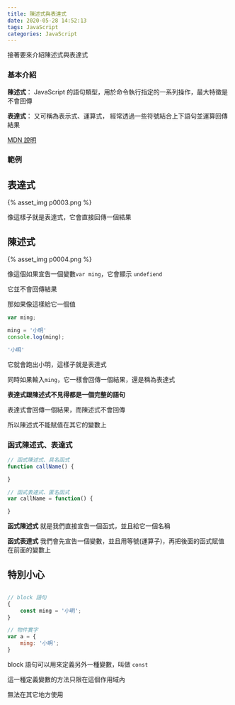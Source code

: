 ```yaml
---
title: 陳述式與表達式
date: 2020-05-28 14:52:13
tags: JavaScript
categories: JavaScript
---
```


接著要來介紹陳述式與表達式

<!-- more -->

### 基本介紹

**陳述式**：
JavaScript 的語句類型，用於命令執行指定的一系列操作，最大特徵是不會回傳

**表達式**：
又可稱為表示式、運算式，
經常透過一些符號結合上下語句並運算回傳結果

[MDN 說明](https://developer.mozilla.org/zh-TW/docs/Web/JavaScript/Reference/Statements)

### 範例

## 表達式

{% asset_img p0003.png %}

像這樣子就是表達式，它會直接回傳一個結果

## 陳述式

{% asset_img p0004.png %}

像這個如果宣告一個變數```var ming```，它會顯示 ```undefiend```

它並不會回傳結果

那如果像這樣給它一個值

```javascript
var ming;

ming = '小明'
console.log(ming);

'小明'
```

它就會跑出小明，這樣子就是表達式

同時如果輸入```ming```，它一樣會回傳一個結果，還是稱為表達式

**表達式跟陳述式不見得都是一個完整的語句**

表達式會回傳一個結果，而陳述式不會回傳

所以陳述式不能賦值在其它的變數上

### 函式陳述式、表達式

```javascript
// 函式陳述式、具名函式
function callName() {

}

// 函式表達式、匿名函式
var callName = function() {

}
```

**函式陳述式** 就是我們直接宣告一個函式，並且給它一個名稱

**函式表達式** 我們會先宣告一個變數，並且用等號(運算子)，再把後面的函式賦值在前面的變數上

## 特別小心

```javascript

// block 語句
{
    const ming = '小明';
}

// 物件實字
var a = {
    ming: '小明';
}
```

block 語句可以用來定義另外一種變數，叫做 ```const```

這一種定義變數的方法只限在這個作用域內

無法在其它地方使用